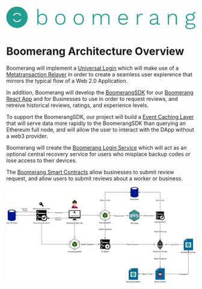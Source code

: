 ![Boomerang Logo](https://github.com/BoomerangProject/boomerang-wiki/blob/master/images/logo.png "Boomerang Logo")
# Boomerang Architecture Overview
Boomerang will implement a [Universal Login](https://github.com/BoomerangProject/boomerang-wiki/blob/master/architecture/UniversalLogin.md) which will make use of a [Metatransaction Relayer](https://github.com/BoomerangProject/boomerang-wiki/blob/master/architecture/MetaTransactionLayer.md) in order to create a seamless user expierence that mirrors the typical flow of a Web 2.0 Application.

In addition, Boomerang will develop the [BoomerangSDK]() for our [Boomerang React App]() and for Businesses to use in order to request reviews, and retreive historical reviews, ratings, and experience levels.

To support the BoomerangSDK, our project will build a [Event Caching Layer]() that will serve data more rapidly to the BoomerangSDK than querying an Ethereum full node, and will allow the user to interact with the DApp without a web3 provider.

Boomerang will create the [Boomerang Login Service]() which will act as an optional central recovery service for users who misplace backup codes or lose access to their devices.

The [Boomerang Smart Contracts]() allow businesses to submit review request, and allow users to submit reviews about a worker or business.


![Boomerang Architecture](imgs/BoomerangArchitecture.jpg "Boomerang Architecture Diagram")
